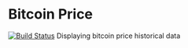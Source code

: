 # Bitcoin Price
[![Build Status](https://travis-ci.com/radwanic/bitcoin-price.svg?branch=master)](https://travis-ci.com/radwanic/bitcoin-price)
Displaying bitcoin price historical data
